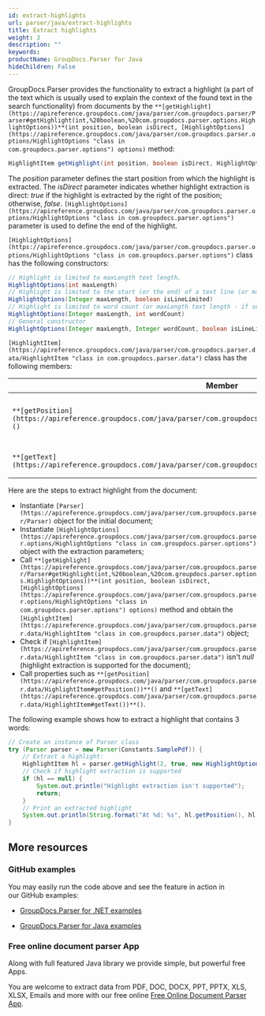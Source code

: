 ```yaml
---
id: extract-highlights
url: parser/java/extract-highlights
title: Extract highlights
weight: 3
description: ""
keywords: 
productName: GroupDocs.Parser for Java
hideChildren: False
---
```

GroupDocs.Parser provides the functionality to extract a highlight (a part of the text which is usually used to explain the context of the found text in the search functionality) from documents by the `**[getHighlight](https://apireference.groupdocs.com/java/parser/com.groupdocs.parser/Parser#getHighlight(int,%20boolean,%20com.groupdocs.parser.options.HighlightOptions))**(int position, boolean isDirect, [HighlightOptions](https://apireference.groupdocs.com/java/parser/com.groupdocs.parser.options/HighlightOptions "class in com.groupdocs.parser.options") options)` method:

```java
HighlightItem getHighlight(int position, boolean isDirect, HighlightOptions options)

```

The *position* parameter defines the start position from which the highlight is extracted. The *isDirect* parameter indicates whether highlight extraction is direct: *true* if the highlight is extracted by the right of the position; otherwise, *false*. `[HighlightOptions](https://apireference.groupdocs.com/java/parser/com.groupdocs.parser.options/HighlightOptions "class in com.groupdocs.parser.options")` parameter is used to define the end of the highlight.

`[HighlightOptions](https://apireference.groupdocs.com/java/parser/com.groupdocs.parser.options/HighlightOptions "class in com.groupdocs.parser.options")` class has the following constructors:

```java
// Highlight is limited to maxLength text length.
HighlightOptions(int maxLength)
// Highlight is limited to the start (or the end) of a text line (or maxLength text length - if set).
HighlightOptions(Integer maxLength, boolean isLineLimited)
// Highlight is limited to word count (or maxLength text length - if set).
HighlightOptions(Integer maxLength, int wordCount)
// General constructor
HighlightOptions(Integer maxLength, Integer wordCount, boolean isLineLimited)

```

`[HighlightItem](https://apireference.groupdocs.com/java/parser/com.groupdocs.parser.data/HighlightItem "class in com.groupdocs.parser.data")` class has the following members:

| Member | Description |
| --- | --- |
| `**[getPosition](https://apireference.groupdocs.com/java/parser/com.groupdocs.parser.data/HighlightItem#getPosition())**()` | The position in the document text. |
| `**[getText](https://apireference.groupdocs.com/java/parser/com.groupdocs.parser.data/HighlightItem#getText())**()` | The highlight text. |

Here are the steps to extract highlight from the document:

*   Instantiate `[Parser](https://apireference.groupdocs.com/java/parser/com.groupdocs.parser/Parser)` object for the initial document;
*   Instantiate `[HighlightOptions](https://apireference.groupdocs.com/java/parser/com.groupdocs.parser.options/HighlightOptions "class in com.groupdocs.parser.options")` object with the extraction parameters;
*   Call `**[getHighlight](https://apireference.groupdocs.com/java/parser/com.groupdocs.parser/Parser#getHighlight(int,%20boolean,%20com.groupdocs.parser.options.HighlightOptions))**(int position, boolean isDirect, [HighlightOptions](https://apireference.groupdocs.com/java/parser/com.groupdocs.parser.options/HighlightOptions "class in com.groupdocs.parser.options") options)` method and obtain the `[HighlightItem](https://apireference.groupdocs.com/java/parser/com.groupdocs.parser.data/HighlightItem "class in com.groupdocs.parser.data")` object;
*   Check if `[HighlightItem](https://apireference.groupdocs.com/java/parser/com.groupdocs.parser.data/HighlightItem "class in com.groupdocs.parser.data")` isn't *null* (highlight extraction is supported for the document);
*   Call properties such as  `**[getPosition](https://apireference.groupdocs.com/java/parser/com.groupdocs.parser.data/HighlightItem#getPosition())**()` and `**[getText](https://apireference.groupdocs.com/java/parser/com.groupdocs.parser.data/HighlightItem#getText())**()`.

The following example shows how to extract a highlight that contains 3 words:

```java
// Create an instance of Parser class
try (Parser parser = new Parser(Constants.SamplePdf)) {
    // Extract a highlight:
    HighlightItem hl = parser.getHighlight(2, true, new HighlightOptions(3));
    // Check if highlight extraction is supported
    if (hl == null) {
        System.out.println("Highlight extraction isn't supported");
        return;
    }
    // Print an extracted highlight
    System.out.println(String.format("At %d: %s", hl.getPosition(), hl.getText()));
}

```

## More resources

### GitHub examples

You may easily run the code above and see the feature in action in our GitHub examples:

*   [GroupDocs.Parser for .NET examples](https://github.com/groupdocs-parser/GroupDocs.Parser-for-.NET)
    
*   [GroupDocs.Parser for Java examples](https://github.com/groupdocs-parser/GroupDocs.Parser-for-Java)
    

### Free online document parser App

Along with full featured Java library we provide simple, but powerful free Apps.

You are welcome to extract data from PDF, DOC, DOCX, PPT, PPTX, XLS, XLSX, Emails and more with our free online [Free Online Document Parser App](https://products.groupdocs.app/parser).
